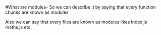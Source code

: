 #What are modules-
So we can describe it by saying that every function chunks are known as modules

Also we can say that every files are known as modules
likes
index.js
maths.js etc;

